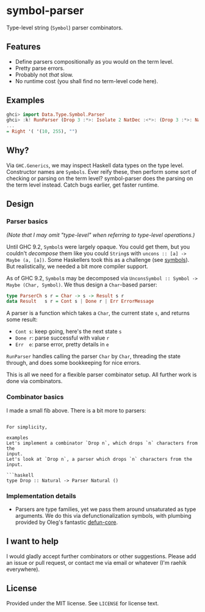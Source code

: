 # symbol-parser
Type-level string (`Symbol`) parser combinators.

## Features
* Define parsers compositionally as you would on the term level.
* Pretty parse errors.
* Probably not _that_ slow.
* No runtime cost (you shall find no term-level code here).

## Examples
```haskell
ghci> import Data.Type.Symbol.Parser
ghci> :k! RunParser (Drop 3 :*>: Isolate 2 NatDec :<*>: (Drop 3 :*>: NatHex)) "___10___FF"
...
= Right '( '(10, 255), "")
```

## Why?
Via `GHC.Generics`, we may inspect Haskell data types on the type level.
Constructor names are `Symbols`. Ever reify these, then perform some sort of
checking or parsing on the term level? symbol-parser does the parsing on the
term level instead. Catch bugs earlier, get faster runtime.

## Design
### Parser basics
[hackage-defun-core]: https://hackage.haskell.org/package/defun-core
[hackage-symbols]: https://hackage.haskell.org/package/symbols

_(Note that I may omit "type-level" when referring to type-level operations.)_

Until GHC 9.2, `Symbol`s were largely opaque. You could get them, but you
couldn't _decompose_ them like you could `String`s with `uncons :: [a] -> Maybe
(a, [a])`. Some Haskellers took this as a challenge (see
[symbols][hackage-symbols]). But realistically, we needed a bit more compiler
support.

As of GHC 9.2, `Symbol`s may be decomposed via `UnconsSymbol :: Symbol -> Maybe
(Char, Symbol)`. We thus design a `Char`-based parser:

```haskell
type ParserCh s r = Char -> s -> Result s r
data Result   s r = Cont s | Done r | Err ErrorMessage
```

A parser is a function which takes a `Char`, the current state `s`, and returns
some result:

* `Cont s`: keep going, here's the next state `s`
* `Done r`: parse successful with value `r`
* `Err  e`: parse error, pretty details in `e`

`RunParser` handles calling the parser `Char` by `Char`, threading the state
through, and does some bookkeeping for nice errors.

This is all we need for a flexible parser combinator setup. All further work is
done via combinators.

### Combinator basics
I made a small fib above. There is a bit more to parsers:

```

For simplicity, 

examples
Let's implement a combinator `Drop n`, which drops `n` characters from the
input. 
Let's look at `Drop n`, a parser which drops `n` characters from the input.

```haskell
type Drop :: Natural -> Parser Natural ()
```

### Implementation details
* Parsers are type families, yet we pass them around unsaturated as type
  arguments. We do this via defunctionalization symbols, with plumbing provided
  by Oleg's fantastic [defun-core][hackage-defun-core].

## I want to help
I would gladly accept further combinators or other suggestions. Please add an
issue or pull request, or contact me via email or whatever (I'm raehik
everywhere).

## License
Provided under the MIT license. See `LICENSE` for license text.

